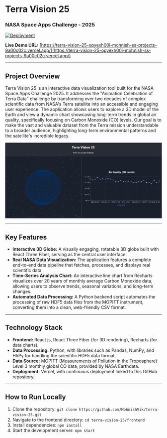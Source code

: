 # Terra Vision 25
### NASA Space Apps Challenge - 2025 

[![Deployment](https://img.shields.io/badge/Vercel-Live_Demo-black?style=for-the-badge&logo=vercel)](https://terra-vision-25-opyexh00i-mohnish-ss-projects-9a00c02c.vercel.app/)

**Live Demo URL:** [https://terra-vision-25-opyexh00i-mohnish-ss-projects-9a00c02c.vercel.app/](https://terra-vision-25-opyexh00i-mohnish-ss-projects-9a00c02c.vercel.app/)

---

## Project Overview

Terra Vision 25 is an interactive data visualization tool built for the NASA Space Apps Challenge 2025. It addresses the "Animation Celebration of Terra Data" challenge by transforming over two decades of complex scientific data from NASA's Terra satellite into an accessible and engaging user experience. The application allows users to explore a 3D model of the Earth and view a dynamic chart showcasing long-term trends in global air quality, specifically focusing on Carbon Monoxide (CO) levels. Our goal is to make the vast and valuable dataset from the Terra mission understandable to a broader audience, highlighting long-term environmental patterns and the satellite's incredible legacy.

![Final Application Screenshot](https://github.com/MohnishVik/terra-vision-25/blob/main/TerraVision25.jpg)


---

## Key Features

* **Interactive 3D Globe:** A visually engaging, rotatable 3D globe built with React Three Fiber, serving as the central user interface.
* **Real NASA Data Visualization:** The application features a complete end-to-end data pipeline that fetches, processes, and displays real scientific data.
* **Time-Series Analysis Chart:** An interactive line chart from Recharts visualizes over 20 years of monthly average Carbon Monoxide data, allowing users to observe trends, seasonal variations, and long-term changes.
* **Automated Data Processing:** A Python backend script automates the processing of raw HDF5 data files from the MOPITT instrument, converting them into a clean, web-friendly CSV format.

---

## Technology Stack

* **Frontend:** React.js, React Three Fiber (for 3D rendering), Recharts (for data charts).
* **Data Processing:** Python, with libraries such as Pandas, NumPy, and H5Py for handling the scientific HDF5 data format.
* **Data Source:** MOPITT (Measurements of Pollution in the Troposphere) Level 3 monthly global CO data, provided by NASA Earthdata.
* **Deployment:** Vercel, with continuous deployment linked to this GitHub repository.

---

## How to Run Locally

1.  Clone the repository: `git clone https://github.com/MohnishVik/terra-vision-25.git`
2.  Navigate to the frontend directory: `cd terra-vision-25/frontend`
3.  Install dependencies: `npm install`
4.  Start the development server: `npm start`
